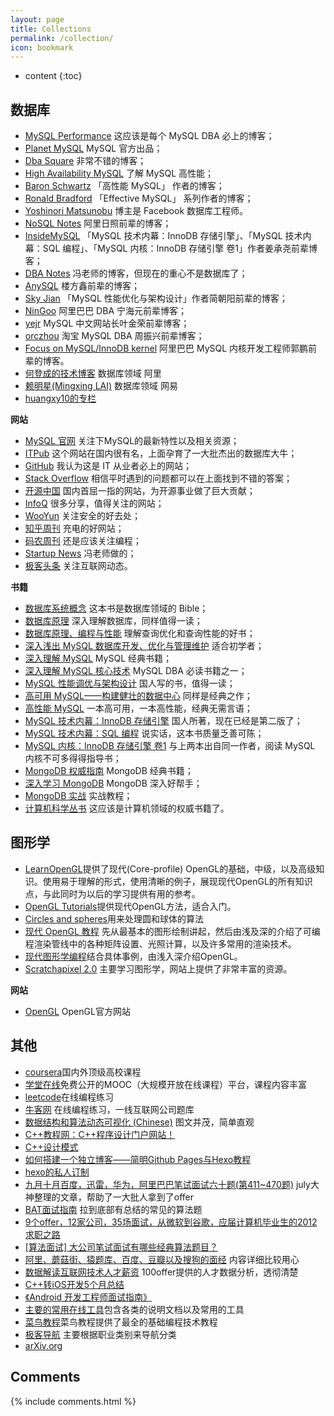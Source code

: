 ```yaml
---
layout: page
title: Collections
permalink: /collection/
icon: bookmark
---
```


* content
{:toc}


## 数据库 ##

* [MySQL Performance](http://www.percona.com/blog) 这应该是每个 MySQL DBA 必上的博客；
* [Planet MySQL](http://planet.mysql.com/) MySQL 官方出品；
* [Dba Square](http://www.dbasquare.com/) 非常不错的博客；
* [High Availability MySQL](http://mysqlha.blogspot.com/) 了解 MySQL 高性能；
* [Baron Schwartz](http://www.xaprb.com/blog) 「高性能 MySQL」 作者的博客；
* [Ronald Bradford](http://ronaldbradford.com/blog/) 「Effective MySQL」 系列作者的博客；
* [Yoshinori Matsunobu](http://yoshinorimatsunobu.blogspot.com/) 博主是 Facebook 数据库工程师。
* [NoSQL Notes](http://www.nosqlnotes.net/) 阿里日照前辈的博客；
* [InsideMySQL](http://www.innomysql.net/) 「MySQL 技术内幕：InnoDB 存储引擎」、「MySQL 技术内幕：SQL 编程」、「MySQL 内核：InnoDB 存储引擎 卷1」作者姜承尧前辈博客；
* [DBA Notes](http://dbanotes.net/) 冯老师的博客，但现在的重心不是数据库了；
* [AnySQL](http://www.anysql.net/) 楼方鑫前辈的博客；
* [Sky Jian](http://isky000.com/) 「MySQL 性能优化与架构设计」作者简朝阳前辈的博客；
* [NinGoo](http://www.ningoo.net/) 阿里巴巴 DBA 宁海元前辈博客；
* [yejr](http://imysql.com/) MySQL 中文网站长叶金荣前辈博客；
* [orczhou](http://www.orczhou.com/) 淘宝 MySQL DBA 周振兴前辈博客；
* [Focus on MySQL/InnoDB kernel](http://www.gpfeng.com/) 阿里巴巴 MySQL 内核开发工程师郭鹏前辈的博客。
* [何登成的技术博客](http://hedengcheng.com/)  数据库领域 阿里
* [赖明星(Mingxing LAI)](https://bestswifter.com/bat-interview/) 数据库领域 网易
* [huangxy10的专栏](http://blog.csdn.net/huangxy10)

**网站**

* [MySQL 官网](http://www.mysql.com/) 关注下MySQL的最新特性以及相关资源；
* [ITPub](http://www.itpub.net/forum.php) 这个网站在国内很有名，上面孕育了一大批杰出的数据库大牛；
* [GitHub](https://github.com/) 我认为这是 IT 从业者必上的网站；
* [Stack Overflow](http://stackoverflow.com/) 相信平时遇到的问题都可以在上面找到不错的答案；
* [开源中国](http://www.oschina.net/) 国内首屈一指的网站，为开源事业做了巨大贡献；
* [InfoQ](http://www.infoq.com/cn) 很多分享，值得关注的网站；
* [WooYun](http://drops.wooyun.org/) 关注安全的好去处；
* [知乎周刊](http://zhuanlan.zhihu.com/Weekly) 充电的好网站；
* [码农周刊](http://weekly.manong.io/) 还是应该关注编程；
* [Startup News](http://news.dbanotes.net/) 冯老师做的；
* [极客头条](http://geek.csdn.net/) 关注互联网动态。

**书籍**

* [数据库系统概念](http://book.douban.com/subject/10548379/) 这本书是数据库领域的 Bible；
* [数据库原理](http://book.douban.com/subject/6976278/) 深入理解数据库，同样值得一读；
* [数据库原理、编程与性能](http://book.douban.com/subject/1094413/) 理解查询优化和查询性能的好书；
* [深入浅出 MySQL 数据库开发、优化与管理维护](http://book.douban.com/subject/3012338/) 适合初学者；
* [深入理解 MySQL](http://book.douban.com/subject/4188364/) MySQL 经典书籍；
* [深入理解 MySQL 核心技术](http://book.douban.com/subject/4022870/) MySQL DBA 必读书籍之一；
* [MySQL 性能调优与架构设计](http://book.douban.com/subject/3729677/) 国人写的书，值得一读；
* [高可用 MySQL——构建健壮的数据中心](http://book.douban.com/subject/6847455/) 同样是经典之作；
* [高性能 MySQL](http://book.douban.com/subject/4241826/) 一本高可用，一本高性能，经典无需言语；
* [MySQL 技术内幕：InnoDB 存储引擎](http://book.douban.com/subject/24708143/) 国人所著，现在已经是第二版了；
* [MySQL 技术内幕：SQL 编程](http://book.douban.com/subject/10569620/) 说实话，这本书质量乏善可陈；
* [MySQL 内核：InnoDB 存储引擎 卷1](http://book.douban.com/subject/25872763/) 与上两本出自同一作者，阅读 MySQL 内核不可多得得指导书； 
* [MongoDB 权威指南](http://book.douban.com/subject/6068947/) MongoDB 经典书籍；
* [深入学习 MongoDB](http://book.douban.com/subject/10439364/) MongoDB 深入好帮手；
* [MongoDB 实战](http://book.douban.com/subject/19977785/) 实战教程； 
* [计算机科学丛书](http://book.douban.com/series/1163) 这应该是计算机领域的权威书籍了。

## 图形学 ##

- [LearnOpenGL](https://learnopengl-cn.github.io/ "LearnOpenGL")提供了现代(Core-profile) OpenGL的基础，中级，以及高级知识。使用易于理解的形式，使用清晰的例子，展现现代OpenGL的所有知识点，与此同时为以后的学习提供有用的参考。
- [OpenGL Tutorials](http://opengl.zilongshanren.com/content/index.html)提供现代OpenGL方法，适合入门。  
- [Circles and spheres](http://paulbourke.net/geometry/circlesphere/)用来处理圆和球体的算法
- [现代 OpenGL 教程](http://wiki.jikexueyuan.com/project/modern-opengl-tutorial/) 先从最基本的图形绘制讲起，然后由浅及深的介绍了可编程渲染管线中的各种矩阵设置、光照计算，以及许多常用的渲染技术。
- [现代图形学编程](http://ogldev.atspace.co.uk/index.html)结合具体事例，由浅入深介绍OpenGL。
- [Scratchapixel 2.0](http://www.scratchapixel.com/index.php) 主要学习图形学，网站上提供了非常丰富的资源。


**网站**

- [OpenGL](https://www.opengl.org/) OpenGL官方网站


## 其他

- [coursera](https://www.coursera.org/)国内外顶级高校课程
- [学堂在线](http://www.xuetangx.com/)免费公开的MOOC（大规模开放在线课程）平台，课程内容丰富 
- [leetcode](https://leetcode.com/)在线编程练习
- [牛客网](http://www.nowcoder.com/) 在线编程练习，一线互联网公司题库
- [数据结构和算法动态可视化 (Chinese)](http://zh.visualgo.net/) 图文并茂，简单直观
- [C++教程网：C++程序设计门户网站！](http://www.weixueyuan.net/cpp/)
- [C++设计模式](http://www.weixueyuan.net/cpp/shejimoshi/)  
- [如何搭建一个独立博客——简明Github Pages与Hexo教程](http://www.jianshu.com/p/05289a4bc8b2)
- [hexo的私人订制](http://blog.sunnyxx.com/2014/03/07/hexo_customize/) 
- [九月十月百度，迅雷，华为，阿里巴巴笔试面试六十题(第411~470题)](http://blog.csdn.net/v_july_v/article/details/11921021) july大神整理的文章，帮助了一大批人拿到了offer
- [BAT面试指南](https://bestswifter.com/bat-interview/)  拉到底部有总结的常见的算法题
- [9个offer，12家公司，35场面试，从微软到谷歌，应届计算机毕业生的2012求职之路](http://www.cnblogs.com/figure9/archive/2013/01/09/2853649.html) 
- [[算法面试] 大公司笔试面试有哪些经典算法题目？](http://www.itmian4.com/thread-9003-1-2.html)
- [阿里、蘑菇街、猿题库、百度、豆瓣以及搜狗的面经](http://www.nowcoder.com/discuss/4484) 内容详细比较用心 
- [数据解读互联网技术人才薪资](https://100offer.com/blog/posts/131) 100offer提供的人才数据分析，透彻清楚  
- [C++转iOS开发5个月总结](http://everettjf.github.io/2015/11/18/the-past-4-months-ios-develop-for-me)
- [《Android 开发工程师面试指南》](http://www.diycode.cc/wiki/androidinterview) 
- [主要的常用在线工具]( http://tool.oschina.net)包含各类的说明文档以及常用的工具 
- [菜鸟教程]( http://www.runoob.com/)菜鸟教程提供了最全的基础编程技术教程  
- [极客导航]( http://www.gogeeks.cn/) 主要根据职业类别来导航分类
- [arXiv.org](http://everettjf.github.io/2015/11/18/the-past-4-months-ios-develop-for-me)
 
 
 

## Comments

{% include comments.html %}
